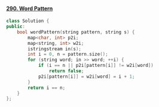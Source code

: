 #### [290. Word Pattern](https://leetcode.cn/problems/word-pattern/)



```cpp
class Solution {
public:
    bool wordPattern(string pattern, string s) {
        map<char, int> p2i;
        map<string, int> w2i;
        istringstream in(s);
        int i = 0, n = pattern.size();
        for (string word; in >> word; ++i) {
            if (i == n || p2i[pattern[i]] != w2i[word])
                return false;
            p2i[pattern[i]] = w2i[word] = i + 1;
        }
        return i == n;
    }
};
```

